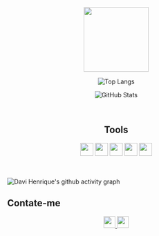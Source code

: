 <div align="center">
    
  <img src="https://github.com/davihenriquelima/davihenriquelima/assets/118781482/8f6a7c00-e542-44aa-a7fa-b8e0725c0406" width="150px">

</div>

<div align="center">

![Top Langs](https://github-readme-stats-sigma-five.vercel.app/api/top-langs/?username=davihenriquelima&layout=compact&bg_color=000000&text_color=b7fff1&title_color=84ffe6&&show_icons=true)

</div>

<div align="center">

![GitHub Stats](https://github-readme-stats-sigma-five.vercel.app/api?username=davihenriquelima&show_icons=true&bg_color=000000&text_color=b7fff1&title_color=84ffe6)

</div>

<br>

<div align="center">
    
## Tools

</div>

<div align="center">
  <img src="https://cdn.jsdelivr.net/gh/devicons/devicon/icons/html5/html5-original.svg" height="30px" />
  <img src="https://cdn.jsdelivr.net/gh/devicons/devicon/icons/css3/css3-original.svg" height="30px" />
  <img src="https://cdn.jsdelivr.net/gh/devicons/devicon/icons/javascript/javascript-original.svg" height="30px" />
  <img src="https://cdn.jsdelivr.net/gh/devicons/devicon/icons/typescript/typescript-original.svg" height="30px" />
  <img src="https://cdn.jsdelivr.net/gh/devicons/devicon/icons/tailwindcss/tailwindcss-plain.svg" height="30px" />
</div>
    
<br>
<br>

<div aling="center">

![Davi Henrique's github activity graph](https://github-readme-activity-graph.vercel.app/graph?username=davihenriquelima&bg_color=000000&color=00b3ff&line=adffe0&point=00ff9d&area=true&hide_border=true)

</div>

## Contate-me

<div align="center">
  <a href="https://www.youtube.com/@davihenriquedev">
    <img src="https://img.icons8.com/?size=512&id=szxM3fi4e37N&format=png" style="height:27px">
  </a>
  <a href="https://www.linkedin.com/in/davihenriquelima">
    <img src="https://img.icons8.com/?size=100&id=13930&format=png&color=000000" style="height:27px">
  </a>
</div>
